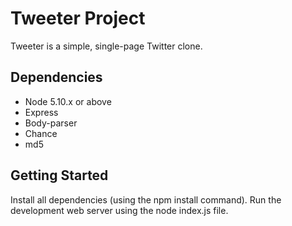 # Tweeter Project

Tweeter is a simple, single-page Twitter clone.



## Dependencies

- Node 5.10.x or above
- Express
- Body-parser
- Chance
- md5

## Getting Started

Install all dependencies (using the npm install command).
Run the development web server using the node index.js file.
